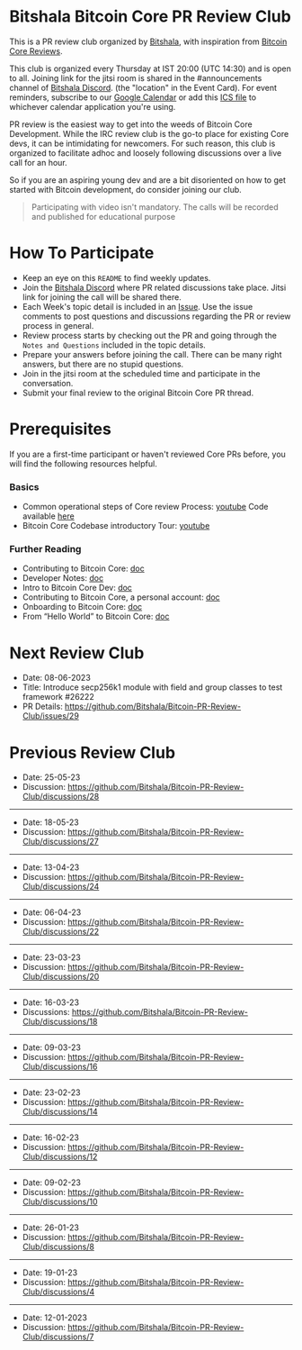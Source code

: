 # Bitshala Bitcoin Core PR Review Club

This is a PR review club organized by [Bitshala](https://www.bitshala.org/), with inspiration from [Bitcoin Core Reviews](https://bitcoincore.reviews/).

This club is organized every Thursday at IST 20:00 (UTC 14:30) and is open to all. Joining link for the jitsi room is shared in the  #announcements channel of [Bitshala Discord](https://discord.gg/atjEPVTdsQ). (the "location" in the Event Card). For event reminders, subscribe to our [Google Calendar](https://calendar.google.com/calendar/render?cid=1e2c7851addc2867f080e0baf593ed3a758d4af7fbf2118a509b916aaa1a31a1@group.calendar.google.com) or add this [ICS file](https://calendar.google.com/calendar/ical/1e2c7851addc2867f080e0baf593ed3a758d4af7fbf2118a509b916aaa1a31a1%40group.calendar.google.com/public/basic.ics) to whichever calendar application you're using.

PR review is the easiest way to get into the weeds of Bitcoin Core Development. While the IRC review club is the go-to place for existing Core devs, it can be intimidating for newcomers. For such reason, this club is organized to facilitate adhoc and loosely following discussions over a live call for an hour.

So if you are an aspiring young dev and are a bit disoriented on how to get started with Bitcoin development, do consider joining our club.

> Participating with video isn't mandatory.
> The calls will be recorded and published for educational purpose

# How To Participate

 - Keep an eye on this `README` to find weekly updates.
 - Join the [Bitshala Discord](https://discord.gg/atjEPVTdsQ) where PR related discussions take place. Jitsi link for joining the call will be shared there.
 - Each Week's topic detail is included in an [Issue](https://github.com/Bitshala/Bitcoin-Core-Review/issues). Use the issue comments to post questions and discussions regarding the PR or review process in general.
 - Review process starts by checking out the PR and going through the `Notes and Questions` included in the topic details.
 - Prepare your answers before joining the call. There can be many right answers, but there are no stupid questions.
 - Join in the jitsi room at the scheduled time and participate in the conversation.
 - Submit your final review to the original Bitcoin Core PR thread.

# Prerequisites

If you are a first-time participant or haven't reviewed Core PRs before, you will find the following resources helpful.

### Basics
 - Common operational steps of Core review Process: [youtube](https://youtu.be/n5CRJRqkAoc)
   Code available [here](./test-pr.sh)
 - Bitcoin Core Codebase introductory Tour: [youtube](https://www.youtube.com/watch?v=MbinzItqsXI)

### Further Reading
 - Contributing to Bitcoin Core: [doc](https://github.com/bitcoin/bitcoin/blob/master/CONTRIBUTING.md)
 - Developer Notes: [doc](https://github.com/bitcoin/bitcoin/blob/master/doc/developer-notes.md)
 - Intro to Bitcoin Core Dev: [doc](https://bitcointechtalk.com/a-gentle-introduction-to-bitcoin-core-development-fdc95eaee6b8)
 - Contributing to Bitcoin Core, a personal account: [doc](https://bitcointechtalk.com/contributing-to-bitcoin-core-a-personal-account-35f3a594340b)
 - Onboarding to Bitcoin Core: [doc](https://medium.com/@amitiu/onboarding-to-bitcoin-core-7c1a83b20365)
 - From “Hello World” to Bitcoin Core: [doc](https://rajarshi149.medium.com/from-hello-world-to-bitcoin-core-dd233ce99f72)


# Next Review Club

 - Date: 08-06-2023
 - Title: Introduce secp256k1 module with field and group classes to test framework #26222
 - PR Details: https://github.com/Bitshala/Bitcoin-PR-Review-Club/issues/29


# Previous Review Club

- Date: 25-05-23
- Discussion: https://github.com/Bitshala/Bitcoin-PR-Review-Club/discussions/28
-----

 - Date: 18-05-23
 - Discussion: https://github.com/Bitshala/Bitcoin-PR-Review-Club/discussions/27
----
 - Date: 13-04-23
 - Discussion: https://github.com/Bitshala/Bitcoin-PR-Review-Club/discussions/24
----
 - Date: 06-04-23
 - Discussion: https://github.com/Bitshala/Bitcoin-PR-Review-Club/discussions/22
----
 - Date: 23-03-23
 - Discussion: https://github.com/Bitshala/Bitcoin-PR-Review-Club/discussions/20
----
 - Date: 16-03-23
 - Discussions: https://github.com/Bitshala/Bitcoin-PR-Review-Club/discussions/18
----
- Date: 09-03-23
- Discussion: https://github.com/Bitshala/Bitcoin-PR-Review-Club/discussions/16
----
- Date: 23-02-23
- Discussion: https://github.com/Bitshala/Bitcoin-PR-Review-Club/discussions/14
----
- Date: 16-02-23
- Discussion: https://github.com/Bitshala/Bitcoin-PR-Review-Club/discussions/12
----
- Date: 09-02-23
- Discussion: https://github.com/Bitshala/Bitcoin-PR-Review-Club/discussions/10
----
- Date: 26-01-23
- Discussion: https://github.com/Bitshala/Bitcoin-PR-Review-Club/discussions/8
----
- Date: 19-01-23
- Discussion: https://github.com/Bitshala/Bitcoin-PR-Review-Club/discussions/4
----
- Date: 12-01-2023
- Discussion: https://github.com/Bitshala/Bitcoin-PR-Review-Club/discussions/7
